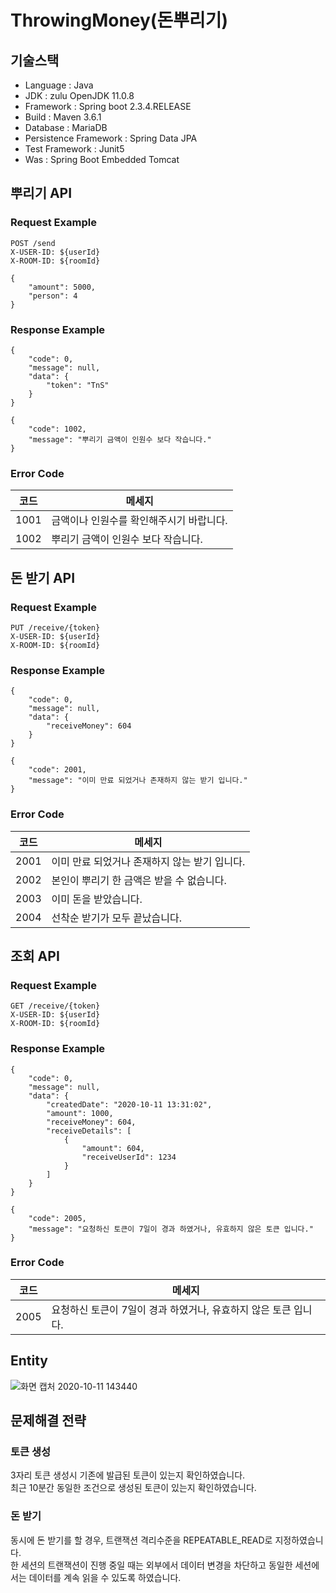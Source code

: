 # ThrowingMoney(돈뿌리기)

## 기술스택
 - Language : Java
 - JDK : zulu OpenJDK 11.0.8
 - Framework : Spring boot 2.3.4.RELEASE
 - Build : Maven 3.6.1
 - Database : MariaDB
 - Persistence Framework : Spring Data JPA
 - Test Framework : Junit5
 - Was : Spring Boot Embedded Tomcat
  
  
## 뿌리기 API
### Request Example
```
POST /send
X-USER-ID: ${userId}
X-ROOM-ID: ${roomId}

{
    "amount": 5000,
    "person": 4
}
```
  
### Response Example
```
{
    "code": 0,
    "message": null,
    "data": {
        "token": "TnS"
    }
}
```
```
{
    "code": 1002,
    "message": "뿌리기 금액이 인원수 보다 작습니다."
}
```
  
### Error Code
|코드|메세지|
|------|---|
|1001|금액이나 인원수를 확인해주시기 바랍니다.|
|1002|뿌리기 금액이 인원수 보다 작습니다.|
  
  
## 돈 받기 API
### Request Example
```
PUT /receive/{token}
X-USER-ID: ${userId}
X-ROOM-ID: ${roomId}
```
  
### Response Example
```
{
    "code": 0,
    "message": null,
    "data": {
        "receiveMoney": 604
    }
}
```
```
{
    "code": 2001,
    "message": "이미 만료 되었거나 존재하지 않는 받기 입니다."
}
```
  
### Error Code
|코드|메세지|
|------|---|
|2001|이미 만료 되었거나 존재하지 않는 받기 입니다.|
|2002|본인이 뿌리기 한 금액은 받을 수 없습니다.|
|2003|이미 돈을 받았습니다.|
|2004|선착순 받기가 모두 끝났습니다.|
  
  
## 조회 API
### Request Example
```
GET /receive/{token}
X-USER-ID: ${userId}
X-ROOM-ID: ${roomId}
```
  
### Response Example
```
{
    "code": 0,
    "message": null,
    "data": {
        "createdDate": "2020-10-11 13:31:02",
        "amount": 1000,
        "receiveMoney": 604,
        "receiveDetails": [
            {
                "amount": 604,
                "receiveUserId": 1234
            }
        ]
    }
}
```
```
{
    "code": 2005,
    "message": "요청하신 토큰이 7일이 경과 하였거나, 유효하지 않은 토큰 입니다."
}
```
  
### Error Code
|코드|메세지|
|------|---|
|2005|요청하신 토큰이 7일이 경과 하였거나, 유효하지 않은 토큰 입니다.|
  
  
## Entity
![화면 캡처 2020-10-11 143440](https://user-images.githubusercontent.com/47691300/95671235-49d89a80-0bcf-11eb-8263-be9e880794ac.jpg)
  
  
## 문제해결 전략

### 토큰 생성
  3자리 토큰 생성시 기존에 발급된 토큰이 있는지 확인하였습니다.  
  최근 10분간 동일한 조건으로 생성된 토큰이 있는지 확인하였습니다.  
  
### 돈 받기  
 동시에 돈 받기를 할 경우, 트랜잭션 격리수준을 REPEATABLE_READ로 지정하였습니다.  
 한 세션의 트랜잭션이 진행 중일 때는 외부에서 데이터 변경을 차단하고 동일한 세션에서는 데이터를 계속 읽을 수 있도록 하였습니다.
